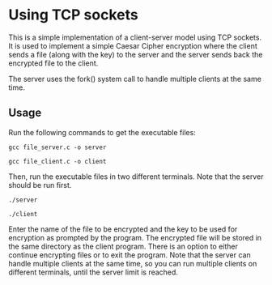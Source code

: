# Using TCP sockets

This is a simple implementation of a client-server model using TCP sockets. It is used to implement a simple Caesar Cipher encryption where the client sends a file (along with the key) to the server and the server sends back the encrypted file to the client.

The server uses the fork() system call to handle multiple clients at the same time.

## Usage

Run the following commands to get the executable files:

```gcc file_server.c -o server```

```gcc file_client.c -o client```

Then, run the executable files in two different terminals. Note that the server should be run first.

```./server```

```./client```

Enter the name of the file to be encrypted and the key to be used for encryption as prompted by the program. The encrypted file will be stored in the same directory as the client program. 
There is an option to either continue encrypting files or to exit the program. 
Note that the server can handle multiple clients at the same time, so you can run multiple clients on different terminals, until the server limit is reached.
